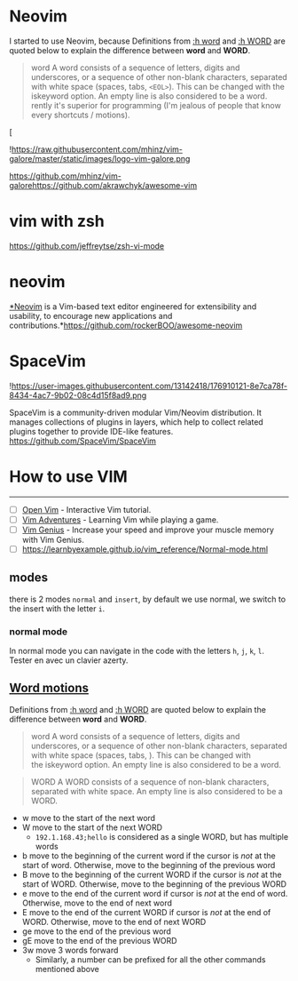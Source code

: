 # Neovim

I started to use Neovim, because Definitions from [:h word](https://vimhelp.org/motion.txt.html#word) and [:h WORD](https://vimhelp.org/motion.txt.html#WORD) are quoted below to explain the difference between **word** and **WORD**.

> word A word consists of a sequence of letters, digits and underscores, or a sequence of other non-blank characters, separated with white space (spaces, tabs, `<EOL>`). This can be changed with the iskeyword option. An empty line is also considered to be a word.
> rently it's superior for programming (I'm jealous of people that know every shortcuts / motions).


[

!https://raw.githubusercontent.com/mhinz/vim-galore/master/static/images/logo-vim-galore.png

https://github.com/mhinz/vim-galorehttps://github.com/akrawchyk/awesome-vim

# vim with zsh

https://github.com/jeffreytse/zsh-vi-mode

# neovim

[*Neovim](https://neovim.io/) is a Vim-based text editor engineered for extensibility and usability, to encourage new applications and contributions.*https://github.com/rockerBOO/awesome-neovim

# SpaceVim

!https://user-images.githubusercontent.com/13142418/176910121-8e7ca78f-8434-4ac7-9b02-08c4d15f8ad9.png

SpaceVim is a community-driven modular Vim/Neovim distribution. It manages collections of plugins in layers, which help to collect related plugins together to provide IDE-like features.
https://github.com/SpaceVim/SpaceVim

# How to use VIM

---

- [ ]  [Open Vim](https://www.openvim.com/) - Interactive Vim tutorial.
- [ ]  [Vim Adventures](https://vim-adventures.com/) - Learning Vim while playing a game.
- [ ]  [Vim Genius](http://vimgenius.com/) - Increase your speed and improve your muscle memory with Vim Genius.
- [ ]  https://learnbyexample.github.io/vim_reference/Normal-mode.html

## modes

there is 2 modes `normal` and `insert`, by default we use normal, we switch to the insert with the letter `i`.

### normal mode

In normal mode you can navigate in the code with the letters  `h`, `j`, `k`, `l`. Tester en avec un clavier azerty.

## [Word motions](https://learnbyexample.github.io/vim_reference/Normal-mode.html#word-motions)

Definitions from [:h word](https://vimhelp.org/motion.txt.html#word) and [:h WORD](https://vimhelp.org/motion.txt.html#WORD) are quoted below to explain the difference between **word** and **WORD**.

> word A word consists of a sequence of letters, digits and underscores, or a sequence of other non-blank characters, separated with white space (spaces, tabs, <EOL>). This can be changed with the iskeyword option. An empty line is also considered to be a word.
>

> WORD A WORD consists of a sequence of non-blank characters, separated with white space. An empty line is also considered to be a WORD.
>
- w move to the start of the next word
- W move to the start of the next WORD
    - `192.1.168.43;hello` is considered as a single WORD, but has multiple words
- b move to the beginning of the current word if the cursor is *not* at the start of word. Otherwise, move to the beginning of the previous word
- B move to the beginning of the current WORD if the cursor is *not* at the start of WORD. Otherwise, move to the beginning of the previous WORD
- e move to the end of the current word if cursor is *not* at the end of word. Otherwise, move to the end of next word
- E move to the end of the current WORD if cursor is *not* at the end of WORD. Otherwise, move to the end of next WORD
- ge move to the end of the previous word
- gE move to the end of the previous WORD
- 3w move 3 words forward
    - Similarly, a number can be prefixed for all the other commands mentioned above